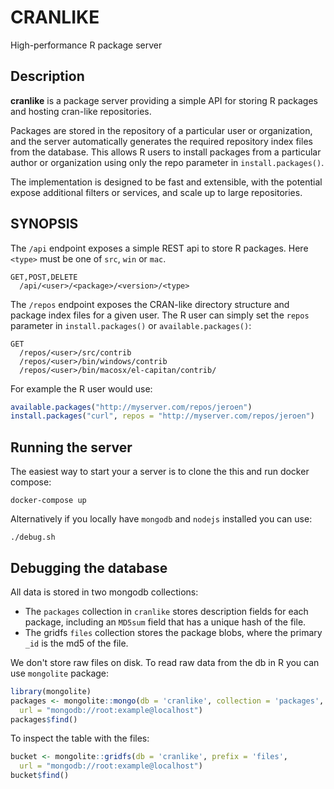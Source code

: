 # CRANLIKE

High-performance R package server

## Description

**cranlike** is a package server providing a simple API for storing
R packages and hosting cran-like repositories. 

Packages are stored in the repository of a particular user or 
organization, and the server automatically generates the required 
repository index files from the database.
This allows R users to install packages from a particular author or 
organization using only the repo parameter in `install.packages()`.

The implementation is designed to be fast and extensible, with the
potential expose additional filters or services, and scale up to
large repositories.

## SYNOPSIS

The `/api` endpoint exposes a simple REST api to store R packages. Here `<type>` must be one of `src`, `win` or `mac`.

```
GET,POST,DELETE
  /api/<user>/<package>/<version>/<type>
```

The `/repos` endpoint exposes the CRAN-like directory structure and package index files for a given user. The R user can simply set the `repos` parameter in `install.packages()` or `available.packages()`:


```
GET
  /repos/<user>/src/contrib
  /repos/<user>/bin/windows/contrib
  /repos/<user>/bin/macosx/el-capitan/contrib/
```

For example the R user would use:

```r
available.packages("http://myserver.com/repos/jeroen")
install.packages("curl", repos = "http://myserver.com/repos/jeroen")
```

## Running the server

The easiest way to start your a server is to clone the this and run docker compose:

```
docker-compose up
```

Alternatively if you locally have `mongodb` and `nodejs` installed you can use:

```
./debug.sh
```

## Debugging the database

All data is stored in two mongodb collections:

 - The `packages` collection in `cranlike` stores description fields for each package, including an `MD5sum` field that has a unique hash of the file.
 - The gridfs `files` collection stores the package blobs, where the primary `_id` is the md5 of the file. 

We don't store raw files on disk. To read raw data from the db in R you can use `mongolite` package:

```r
library(mongolite)
packages <- mongolite::mongo(db = 'cranlike', collection = 'packages',
  url = "mongodb://root:example@localhost")
packages$find()
```

To inspect the table with the files:

```r
bucket <- mongolite::gridfs(db = 'cranlike', prefix = 'files',
  url = "mongodb://root:example@localhost")
bucket$find()
```
